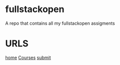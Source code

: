 # fullstackopen
A repo that contains all my fullstackopen assigments 

# URLS
[home](https://fullstackopen.com/en)
[Courses](https://fullstackopen.com/en#course-contents)
[submit](https://studies.cs.helsinki.fi/stats/courses/fullstackopen)